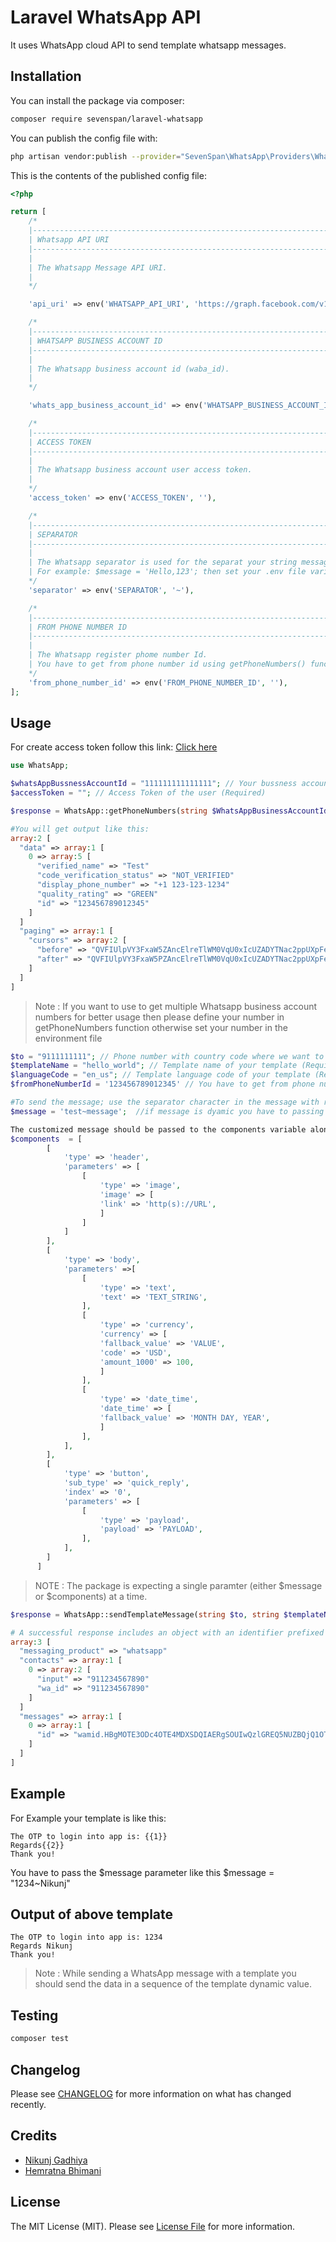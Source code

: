 # Laravel WhatsApp API

It uses WhatsApp cloud API to send template whatsapp messages.

## Installation

You can install the package via composer:

```bash
composer require sevenspan/laravel-whatsapp
```

You can publish the config file with:
```bash
php artisan vendor:publish --provider="SevenSpan\WhatsApp\Providers\WhatsAppServiceProvider" --tag="config"
```

This is the contents of the published config file:

```php
<?php

return [
    /*
    |--------------------------------------------------------------------------
    | Whatsapp API URI
    |--------------------------------------------------------------------------
    |
    | The Whatsapp Message API URI.
    |
    */

    'api_uri' => env('WHATSAPP_API_URI', 'https://graph.facebook.com/v14.0/'),

    /*
    |--------------------------------------------------------------------------
    | WHATSAPP BUSINESS ACCOUNT ID
    |--------------------------------------------------------------------------
    |
    | The Whatsapp business account id (waba_id).
    |
    */

    'whats_app_business_account_id' => env('WHATSAPP_BUSINESS_ACCOUNT_ID', ''),

    /*
    |--------------------------------------------------------------------------
    | ACCESS TOKEN
    |--------------------------------------------------------------------------
    |
    | The Whatsapp business account user access token.
    |
    */
    'access_token' => env('ACCESS_TOKEN', ''),

    /*
    |--------------------------------------------------------------------------
    | SEPARATOR
    |--------------------------------------------------------------------------
    |
    | The Whatsapp separator is used for the separat your string message.
    | For example: $message = 'Hello,123'; then set your .env file variable (SEPARATO=,).
    */
    'separator' => env('SEPARATOR', '~'),

    /*
    |--------------------------------------------------------------------------
    | FROM PHONE NUMBER ID
    |--------------------------------------------------------------------------
    |
    | The Whatsapp register phome number Id.
    | You have to get from phone number id using getPhoneNumbers() function.
    */
    'from_phone_number_id' => env('FROM_PHONE_NUMBER_ID', ''),
];


```

## Usage

For create access token follow this link: [Click here](https://developers.facebook.com/docs/whatsapp/business-management-api/get-started)

``` php
use WhatsApp;

$whatsAppBussnessAccountId = "111111111111111"; // Your bussness account id (waba_id)(Required)
$accessToken = ""; // Access Token of the user (Required)

$response = WhatsApp::getPhoneNumbers(string $WhatsAppBusinessAccountId = '', string $accessToken = '')

#You will get output like this:
array:2 [
  "data" => array:1 [
    0 => array:5 [
      "verified_name" => "Test"
      "code_verification_status" => "NOT_VERIFIED"
      "display_phone_number" => "+1 123-123-1234"
      "quality_rating" => "GREEN"
      "id" => "123456789012345"
    ]
  ]
  "paging" => array:1 [
    "cursors" => array:2 [
      "before" => "QVFIUlpVY3FxaW5ZAncElreTlWM0VqU0xIcUZADYTNac2ppUXpFeDEzbmNPMXVfYlZABSVJVaTZAmM0FDWWVYeEFlUW9BTHlSZAFBYbGUyZAVhXZAVBReDF1OENn"
      "after" => "QVFIUlpVY3FxaW5PZAncElreTlWM0VqU0xIcUZADYTNac2ppUXpFeDEzbmNPMXVfYlZABSVJVaTZAmM0FDWWVYeEFlUW9BTHlSZAFBYbGUyZAVhXZAVBReDF1OENn"
    ]
  ]
]
```
> Note : If you want to use to get multiple Whatsapp business account numbers for better usage then please define your number in getPhoneNumbers function otherwise set your number in the environment file


``` php
$to = "9111111111"; // Phone number with country code where we want to send message(Required).
$templateName = "hello_world"; // Template name of your template (Required).
$languageCode = "en_us"; // Template language code of your template (Required).
$fromPhoneNumberId = '123456789012345' // You have to get from phone number id using getPhoneNumbers() function.

#To send the message; use the separator character in the message with respective argument. Below is an example of how to send the text message.
$message = 'test~message';  //if message is dyamic you have to passing a parameter order vice.

The customized message should be passed to the components variable along with the object.  You can refer this link for the create components [Click here](https://developers.facebook.com/docs/whatsapp/cloud-api/guides/send-message-templates)
$components  = [
        [
            'type' => 'header',
            'parameters' => [
                [
                    'type' => 'image',
                    'image' => [
                    'link' => 'http(s)://URL',
                    ]
                ]
            ]
        ],
        [
            'type' => 'body',
            'parameters' =>[
                [
                    'type' => 'text',
                    'text' => 'TEXT_STRING',
                ],
                [
                    'type' => 'currency',
                    'currency' => [
                    'fallback_value' => 'VALUE',
                    'code' => 'USD',
                    'amount_1000' => 100,
                    ]
                ],
                [
                    'type' => 'date_time',
                    'date_time' => [
                    'fallback_value' => 'MONTH DAY, YEAR',
                    ]
                ],
            ],
        ],
        [
            'type' => 'button',
            'sub_type' => 'quick_reply',
            'index' => '0',
            'parameters' => [
                [
                    'type' => 'payload',
                    'payload' => 'PAYLOAD',
                ],
            ],
        ]
      ]
```

> NOTE : The package is expecting a single paramter (either $message or $components) at a time.


```php
$response = WhatsApp::sendTemplateMessage(string $to, string $templateName, string $languageCode,  string $fromPhoneNumberId = '', array $components = [], string $message = '')

# A successful response includes an object with an identifier prefixed with wamid.
array:3 [
  "messaging_product" => "whatsapp"
  "contacts" => array:1 [
    0 => array:2 [
      "input" => "911234567890"
      "wa_id" => "911234567890"
    ]
  ]
  "messages" => array:1 [
    0 => array:1 [
      "id" => "wamid.HBgMOTE3ODc4OTE4MDXSDQIAERgSOUIwQzlGREQ5NUZBQjQ1OTkzAA=="
    ]
  ]
]

```

## Example
For Example your template is like this:

```
The OTP to login into app is: {{1}}
Regards{{2}}
Thank you!
```

You have to pass the $message parameter like this $message = "1234~Nikunj"

## Output of above template
```
The OTP to login into app is: 1234
Regards Nikunj
Thank you!
```

> Note : While sending a WhatsApp message with a template you should send the data in a sequence of the template dynamic value.

## Testing

``` bash
composer test
```

## Changelog

Please see [CHANGELOG](CHANGELOG.md) for more information on what has changed recently.


## Credits

- [Nikunj Gadhiya](https://github.com/nikunj320)
- [Hemratna Bhimani](https://github.com/hemratna)

## License

The MIT License (MIT). Please see [License File](LICENSE.md) for more information.
